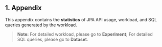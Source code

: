 ## 1. Appendix
This appendix contains the **statistics** of JPA API usage, workload, and SQL queries generated by the workload.

> **Note:** For detailed workload, please go to **Experiment**; For detailed SQL queries, please go to **Dataset**.
